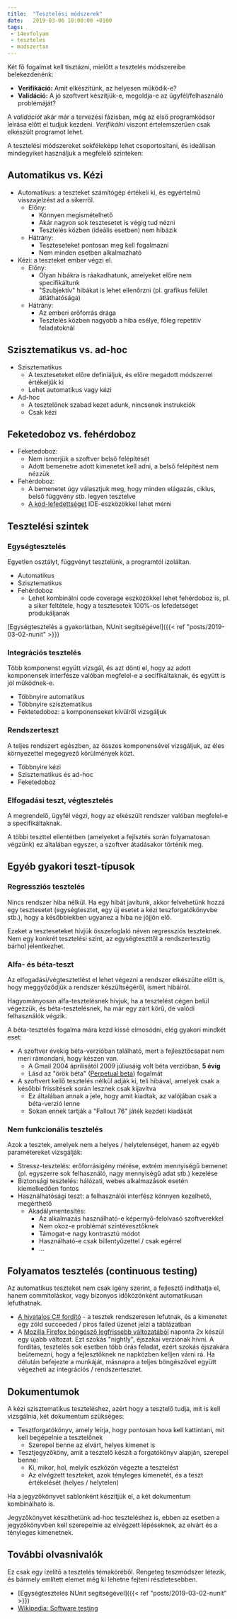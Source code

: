 ```yaml
---
title:  "Tesztelési módszerek"
date:   2019-03-06 10:00:00 +0100
tags:
 - 14evfolyam
 - teszteles
 - modszertan
---
```


Két fő fogalmat kell tisztázni, mielőtt a tesztelés módszereibe belekezdenénk:

* **Verifikáció:** Amit elkészítünk, az helyesen működik-e?
* **Validáció:** A jó szoftvert készítjük-e, megoldja-e az ügyfél/felhasználó problémáját?

A _validációt_ akár már a tervezési fázisban, még az első programkódsor leírása előtt el tudjuk kezdeni. _Verifikálni_ viszont értelemszerűen csak elkészült programot lehet.

A tesztelési módszereket sokféleképp lehet csoportosítani, és ideálisan mindegyiket használjuk a megfelelő szinteken:

## Automatikus vs. Kézi

* Automatikus: a teszteket számítógép értékeli ki, és egyértelmű visszajelzést ad a sikerről.
  * Előny:
    * Könnyen megismételhető
    * Akár nagyon sok tesztesetet is végig tud nézni
    * Tesztelés közben (ideális esetben) nem hibázik
  * Hátrány:
    * Teszteseteket pontosan meg kell fogalmazni
    * Nem minden esetben alkalmazható
* Kézi: a teszteket ember végzi el.
  * Előny:
    * Olyan hibákra is ráakadhatunk, amelyeket előre nem specifikáltunk
    * "Szubjektív" hibákat is lehet ellenőrzni (pl. grafikus felület átláthatósága)
  * Hátrány:
    * Az emberi erőforrás drága
    * Tesztelés közben nagyobb a hiba esélye, főleg repetitív feladatoknál

## Szisztematikus vs. ad-hoc

* Szisztematikus
  * A teszteseteket előre definiáljuk, és előre megadott módszerrel értékeljük ki
  * Lehet automatikus vagy kézi
* Ad-hoc
  * A tesztelőnek szabad kezet adunk, nincsenek instrukciók
  * Csak kézi

## Feketedoboz vs. fehérdoboz

* Feketedoboz:
  * Nem ismerjük a szoftver belső felépítését
  * Adott bemenetre adott kimenetet kell adni, a belső felépítést nem nézzük
* Fehérdoboz:
  * A bemenetet úgy választjuk meg, hogy minden elágazás, ciklus, belső függvény stb. legyen tesztelve
  * [A kód-lefedettséget](https://en.wikipedia.org/wiki/Code_coverage) IDE-eszközökkel lehet mérni

## Tesztelési szintek

### Egységtesztelés

Egyetlen osztályt, függvényt tesztelünk, a programtól izoláltan.

* Automatikus
* Szisztematikus
* Fehérdoboz
  * Lehet kombinálni code coverage eszközökkel lehet fehérdoboz is, pl. a siker feltétele, hogy a tesztesetek 100%-os lefedetséget produkáljanak

[Egységtesztelés a gyakorlatban, NUnit segítségével]({{< ref "posts/2019-03-02-nunit" >}})

### Integrációs tesztelés

Több komponenst együtt vizsgál, és azt dönti el, hogy az adott komponensek interfésze valóban megfelel-e a secifikáltaknak, és együtt is jól működnek-e.

* Többnyire automatikus
* Többnyire szisztematikus
* Fektetedoboz: a komponenseket kívülről vizsgáljuk

### Rendszerteszt

A teljes rendszert egészben, az összes komponensével vizsgáljuk, az éles környezettel megegyező körülmények közt.

* Többnyire kézi
* Szisztematikus és ad-hoc
* Feketedoboz

### Elfogadási teszt, végtesztelés

A megrendelő, ügyfél végzi, hogy az elkészült rendszer valóban megfelel-e a specifikáltaknak.

A többi teszttel ellentétben (amelyeket a fejlsztés során folyamatosan végzünk) ez általában egyszer, a szoftver átadásakor történik meg.

## Egyéb gyakori teszt-típusok

### Regressziós tesztelés

Nincs rendszer hiba nélkül. Ha egy hibát javítunk, akkor felvehetünk hozzá egy tesztesetet (egységtesztet, egy új esetet a kézi teszforgatókönyvbe stb.), hogy a későbbiekben ugyanez a hiba ne jöjjön elő.

Ezeket a teszteseteket hívjük összefoglaló néven regressziós teszteknek. Nem egy konkrét tesztelési szint, az egységteszttől a rendszertesztig bárhol jelentkezhet.

### Alfa- és béta-teszt

Az elfogadási/végtesztetlést el lehet végezni a rendszer elkészülte előtt is, hogy meggyőződjük a rendszer készültségéről, ismert hibáiról.

Hagyományosan alfa-tesztelésnek hívjuk, ha a tesztelést cégen belül végezzük, és béta-tesztelésnek, ha már egy zárt körű, de valódi felhasználók végzik.

A béta-tesztelés fogalma mára kezd kissé elmosódni, elég gyakori mindkét eset:
* A szoftver évekig béta-verzióban található, mert a fejlesztőcsapat nem meri rámondani, hogy készen van.
  * A Gmail 2004 áprilisától 2009 júliusáig volt béta verzióban, **5 évig**
  * Lásd az "örök béta" ([Perpetual beta](https://en.wikipedia.org/wiki/Perpetual_beta)) fogalmát
* A szoftvert kellő tesztelés nélkül adják ki, teli hibával, amelyek csak a későbbi frissítések során lesznek csak kijavítva
  * Ez általában annak a jele, hogy amit kiadtak, az valójában csak a béta-verzió lenne
  * Sokan ennek tartják a "Fallout 76" játék kezdeti kiadását

### Nem funkcionális tesztelés

Azok a tesztek, amelyek nem a helyes / helytelenséget, hanem az egyéb paramétereket vizsgálják:

* Stressz-tesztelés: erőforrásigény mérése, extrém mennyiségű bemenet (pl. egyszerre sok felhasználó, nagy mennyiségű adat stb.) kezelése
* Biztonsági tesztelés: hálózati, webes alkalmazások esetén kiemelkedően fontos
* Használhatósági teszt: a felhasználói interfész könnyen kezelhető, megérthető
  * Akadálymentesítés:
    * Az alkalmazás használható-e képernyő-felolvasó szoftverekkel
    * Nem okoz-e problémát színtévesztőknek
    * Támogat-e nagy kontrasztú módot
    * Használható-e csak billentyűzettel / csak egérrel
    * ...

## Folyamatos tesztelés (continuous testing)

Az automatikus teszteket nem csak igény szerint, a fejlesztő indíthatja el, hanem commitoláskor, vagy bizonyos időközönként automatikusan lefuthatnak.

* [A hivatalos C# fordító](https://github.com/dotnet/roslyn) - a tesztek rendszeresen lefutnak, és a kimenetet egy zöld succeeded / piros failed üzenet jelzi a táblázatban
* A [Mozilla Firefox böngésző legfrissebb változatából](https://www.mozilla.org/en-US/firefox/channel/desktop/#nightly) naponta 2x készül egy újabb változat. Ezt szokás "nightly", éjszakai verziónak hívni. A fordítás, tesztelés sok esetben több órás feladat, ezért szokás éjszakára beütemezni, hogy a fejlesztőknek ne napközben kelljen várni rá. Ha délután befejezte a munkáját, másnapra a teljes böngészővel együtt végezheti az integrációs / rendszertesztet.

## Dokumentumok

A kézi szisztematikus teszteléshez, azért hogy a tesztelő tudja, mit is kell vizsgálnia, két dokumentum szükséges:

* Tesztforgatókönyv, amely leírja, hogy pontosan hova kell kattintani, mit kell begépelnie a tesztelőnek
  * Szerepel benne az elvárt, helyes kimenet is
* Tesztjegyzőköny, amit a tesztelő készít a forgatókönyv alapján, szerepel benne:
  * Ki, mikor, hol, melyik eszközön végezte a tesztelést
  * Az elvégzett teszteket, azok tényleges kimenetét, és a teszt értékelését (helyes / helytelen)

Ha a jegyzőkönyvet sablonként készítjük el, a két dokumentum kombinálható is.

Jegyzőkönyvet készíthetünk ad-hoc teszteléshez is, ebben az esetben a jegyzőkönyvben kell szerepelnie az elvégzett lépéseknek, az elvárt és a tényleges kimenetnek.

## További olvasnivalók

Ez csak egy ízelítő a tesztelés témaköréből. Rengeteg teszmódszer létezik, és bármely említett elemet még ki lehetne fejteni részletesebben.

* [Egységtesztelés NUnit segítségével]({{< ref "posts/2019-03-02-nunit" >}})
* [Wikipedia: Software testing](https://en.wikipedia.org/wiki/Software_testing)
